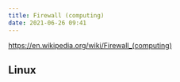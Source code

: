 ```yaml
---
title: Firewall (computing)
date: 2021-06-26 09:41
---
```


https://en.wikipedia.org/wiki/Firewall_(computing)

## Linux


